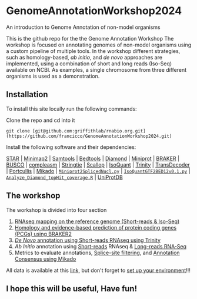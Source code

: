 # GenomeAnnotationWorkshop2024
An introduction to Genome Annotation of non-model organisms

This is the github repo for the the Genome Annotation Workshop The workshop is focused on annotating genomes of non-model organisms using a custom pipeline of multiple tools.
In the workshop different strategies, such as homology-based, *ab initio*, and *de novo* approaches are implemented, using a combination of short and long reads (Iso-Seq) available on NCBI.
As examples, a single chromosome from three different organisms is used as a demonstration.

## Installation
To install this site locally run the following commands:

Clone the repo and cd into it 
```
git clone [git@github.com:griffithlab/rnabio.org.git](https://github.com/francicco/GenomeAnnotationWorkshop2024.git)
```
Install the following software and their dependencies:

[STAR](https://github.com/alexdobin/STAR) | [Minimap2](https://github.com/lh3/minimap2) | [Samtools](https://github.com/samtools/samtools) | [Bedtools](https://github.com/arq5x/bedtools2) | [Diamond](https://github.com/bbuchfink/diamond) | [Miniprot](https://github.com/lh3/miniprot) | [BRAKER](https://github.com/Gaius-Augustus/BRAKER) | [BUSCO](https://busco.ezlab.org/) | [compleasm](https://github.com/huangnengCSU/compleasm) | [Stringtie](https://ccb.jhu.edu/software/stringtie/) | [Scallop](https://github.com/Kingsford-Group/scallop) | [IsoQuant](https://github.com/ablab/IsoQuant) | [Trinity](https://github.com/trinityrnaseq/trinityrnaseq) | [TransDecoder](https://github.com/TransDecoder/TransDecoder) | [Portcullis](https://github.com/EI-CoreBioinformatics/portcullis) | [Mikado](https://mikado.readthedocs.io/en/stable/) | [`Miniprot2SplicedNucl.py`](https://github.com/francicco/GenomeAnnotationWorkshop2024/blob/main/Scripts/Miniprot2SplicedNucl.py) | [`IsoQuantGTF2BED12v0.1.py`](https://github.com/francicco/GenomeAnnotationWorkshop2024/blob/main/Scripts/IsoQuantGTF2BED12v0.1.py) | [`Analyze_Diamond_topHit_coverage.R`](https://github.com/francicco/GenomeAnnotationWorkshop2024/blob/main/Scripts/Miniprot2SplicedNucl.py) | [UniProtDB](ftp://ftp.uniprot.org/pub/databases/uniprot/current_release/knowledgebase/complete/uniprot_sprot.fasta.gz) 

## The workshop
The workshop is divided into four section

1. [RNAseq mapping on the reference genome (Short-reads & Iso-Seq)](https://github.com/francicco/GenomeAnnotationWorkshop2024/blob/main/1.Mapping/1.MappingStap.md)
2. [Homology and evidence-based prediction of protein coding genes (PCGs) using BRAKER2](https://github.com/francicco/GenomeAnnotationWorkshop2024/blob/main/2.Prediction/BRAKER.md)
3. [*De Novo* annotation using Short-reads RNAseq using Trinity](https://github.com/francicco/GenomeAnnotationWorkshop2024/blob/main/3.DeNovoAnnotation/DeNovoTrinity.md)
4. *Ab Initio* annotation using [Short-reads](https://github.com/francicco/GenomeAnnotationWorkshop2024/blob/main/4.AbInitioAnnotation/1.ShortReadAnnotation.md) RNAseq & [Long-reads RNA-Seq](https://github.com/francicco/GenomeAnnotationWorkshop2024/blob/main/4.AbInitioAnnotation/2.LongReadAnnotation.md)
5. Metrics to evaluate annotations, [Splice-site filtering](https://github.com/francicco/GenomeAnnotationWorkshop2024/blob/main/5.SpliceJunctionFiltering/5.PortcullisRun.md), and [Annotation Consensus using Mikado](https://github.com/francicco/GenomeAnnotationWorkshop2024/blob/main/6.Consensus/ConsensusAnnotationMikado.md)

All data is available at this [link](https://drive.google.com/drive/folders/1IreMRHaOa1kvOomyjoEm8xFw1fmOR-oK?usp=drive_link), but don't forget to [set up your environment](https://github.com/francicco/GenomeAnnotationWorkshop2024/blob/main/0.VariableSetting.md)!!!

## I hope this will be useful, Have fun!
